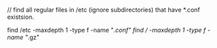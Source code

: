 // find all regular files in /etc (ignore subdirectories) that have *.conf existsion.

find /etc -maxdepth 1 -type f -name "*.conf"
find / -maxdepth 1 -type f -name "*.gz"

